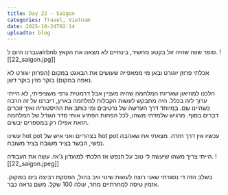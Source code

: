 ```yaml
---
title: Day 22 - Saigon
categories: Travel, Vietnam
date: 2025-10-24T02:14
uploadto: blog
---
```

עברנו היום לairbnb סופר שווה שהיה זול בקטע מחשיד, בינתיים לא מצאנו את הקאץ.
![[22_saigon.jpg]]

אכלתי פרוזן יוגורט ובאן מי ממאפייה שעושים את הבאגט במקום (הפרוזן יוגורט לא נאפה במקום) בוקר מזין בוקר דשן.

הלכנו למוזיאון שאריות המלחמה שהיה מעניין אבל דרמטית גרפי משציפיתי, לא הייתי ערוך לזה בכלל. היה מתבקש לעשות הקבלות למלחמה בארץ, דיברנו על זה הרבה כשהיינו שם. במיוחד דרך העדשה של נרטיבים ומי כותב את ההיסטוריה ואיך זוכרים דברים בסוף. מרגיש שלמדתי משהו, לכל הפחות הפתיע אותי סדר הגודל של המלחמה הזאת אפילו רק במספרים יבשים.

עשינו hot pot בצהריים ואני איש של hot pot עכשיו אין דרך חזרה. מצאתי את שאהבה נפשי, הבשר בציר משובח בציר משובח.

הייתי צריך משהו שיעשה לי טוב על הנפש אז הלכתי למועדון ג'אז. עשה את העבודה.
![[22_saigon.jpeg]]

בשלב הזה די נסגרתי שאני רוצה לעשות שינוי וויב בהול, הפסקת רביצה בים בפוקוק. אזמין טיסה למחרתיים מחר, עולה 100 שקל. משם נראה כבר.
